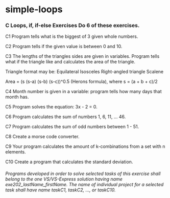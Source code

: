 # simple-loops

### C Loops, if, if-else Exercises Do 6 of these exercises.

C1 Program tells what is the biggest of 3 given whole numbers.

C2 Program tells if the given value is between 0 and 10.

C3 The lengths of the triangles sides are given in variables. Program tells what if the triangle like and calculates the area of the triangle.

Triangle format may be: Equilateral Isosceles Right-angled triangle Scalene

Area = (s (s-a) (s-b) (s-c))^0.5 (Herons formula), where s = (a + b + c)/2

C4 Month number is given in a variable: program tells how many days that month has.

C5 Program solves the equation: 3x - 2 = 0.

C6 Program calculates the sum of numbers 1, 6, 11, … 46.

C7 Program calculates the sum of odd numbers between 1 - 51.

C8 Create a morse code converter.

C9 Your program calculates the amount of k-combinations from a set with n elements.

C10 Create a program that calculates the standard deviation.

###### Programs developed in order to solve selected tasks of this exercise shall belong to the one VS/VS-Express solution having name exe202_lastName_firstName. The name of individual project for a selected task shall have name taskC1, taskC2, …, or taskC10. 
